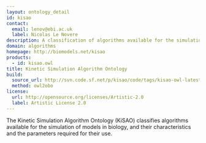```yaml
---
layout: ontology_detail
id: kisao
contact:
  email: lenov@ebi.ac.uk
  label: Nicolas Le Novere
description: A classification of algorithms available for the simulation of models in biology.
domain: algorithms
homepage: http://biomodels.net/kisao
products:
  - id: kisao.owl
title: Kinetic Simulation Algorithm Ontology
build:
  source_url: http://svn.code.sf.net/p/kisao/code/tags/kisao-owl-latest/kisao.owl
  method: owl2obo
license:
  url: http://opensource.org/licenses/Artistic-2.0
  label: Artistic License 2.0
---
```


The Kinetic Simulation Algorithm Ontology (KiSAO) classifies algorithms available for the simulation of models in biology, and their characteristics and the parameters required for their use.
